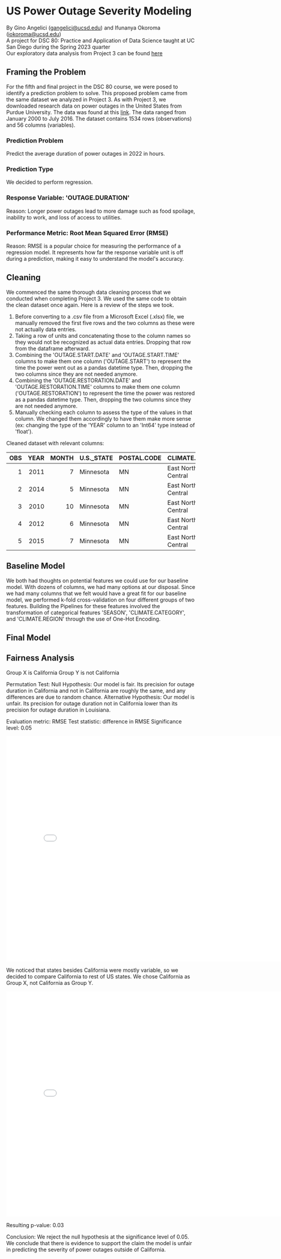 # US Power Outage Severity Modeling
By Gino Angelici (gangelici@ucsd.edu) and Ifunanya Okoroma (iokoroma@ucsd.edu) <br />
A project for DSC 80: Practice and Application of Data Science taught at UC San Diego during the Spring 2023 quarter <br />
Our exploratory data analysis from Project 3 can be found [here](https://ancientabacus.github.io/US-Power-Outage-Trends/) <br />

## Framing the Problem
For the fifth and final project in the DSC 80 course, we were posed to identify a prediction problem to solve. This proposed problem came from the same dataset we analyzed in Project 3. As with Project 3, we downloaded research data on power outages in the United States from Purdue University. The data was found at this [link](https://engineering.purdue.edu/LASCI/research-data/outages/outagerisks). The data ranged from January 2000 to July 2016. The dataset contains 1534 rows (observations) and 56 columns (variables).

### Prediction Problem
Predict the average duration of power outages in 2022 in hours.

### Prediction Type
We decided to perform regression.

### Response Variable: 'OUTAGE.DURATION'
Reason: Longer power outages lead to more damage such as food spoilage, inability to work, and loss of access to utilities.

### Performance Metric: Root Mean Squared Error (RMSE)
Reason: RMSE is a popular choice for measuring the performance of a regression model. It represents how far the response variable unit is off during a prediction, making it easy to understand the model's accuracy.

## Cleaning
We commenced the same thorough data cleaning process that we conducted when completing Project 3. We used the same code to obtain the clean dataset once again. Here is a review of the steps we took. <br />

1. Before converting to a .csv file from a Microsoft Excel (.xlsx) file, we manually removed the first five rows and the two columns as these were not actually data entries. <br />
2. Taking a row of units and concatenating those to the column names so they would not be recognized as actual data entries. Dropping that row from the dataframe afterward. <br />
3. Combining the 'OUTAGE.START.DATE' and 'OUTAGE.START.TIME' columns to make them one column ('OUTAGE.START') to represent the time the power went out as a pandas datetime type. Then, dropping the two columns since they are not needed anymore. <br />
4. Combining the 'OUTAGE.RESTORATION.DATE' and 'OUTAGE.RESTORATION.TIME' columns to make them one column ('OUTAGE.RESTORATION') to represent the time the power was restored as a pandas datetime type. Then, dropping the two columns since they are not needed anymore. <br />
5. Manually checking each column to assess the type of the values in that column. We changed them accordingly to have them make more sense (ex: changing the type of the 'YEAR' column to an 'Int64' type instead of 'float'). <br /> 

Cleaned dataset with relevant columns:

|   OBS |   YEAR |   MONTH | U.S._STATE   | POSTAL.CODE   | CLIMATE.REGION     | SEASON   |   RES.PRICE | CLIMATE.CATEGORY   | CAUSE.CATEGORY     |   DEMAND.LOSS.MW |   CUSTOMERS.AFFECTED |   OUTAGE.DURATION |
|------:|-------:|--------:|:-------------|:--------------|:-------------------|:---------|------------:|:-------------------|:-------------------|-----------------:|---------------------:|------------------:|
|     1 |   2011 |       7 | Minnesota    | MN            | East North Central | Summer   |       11.6  | normal             | severe weather     |              300 |                70000 |        51         |
|     2 |   2014 |       5 | Minnesota    | MN            | East North Central | Spring   |       12.12 | normal             | intentional attack |              675 |                65000 |         0.0166667 |
|     3 |   2010 |      10 | Minnesota    | MN            | East North Central | Fall     |       10.87 | cold               | severe weather     |             1024 |                70000 |        50         |
|     4 |   2012 |       6 | Minnesota    | MN            | East North Central | Summer   |       11.79 | normal             | severe weather     |               56 |                68200 |        42.5       |
|     5 |   2015 |       7 | Minnesota    | MN            | East North Central | Summer   |       13.07 | warm               | severe weather     |              250 |               250000 |        29         |

## Baseline Model
We both had thoughts on potential features we could use for our baseline model. With dozens of columns, we had many options at our disposal. Since we had many columns that we felt would have a great fit for our baseline model, we performed k-fold cross-validation on four different groups of two features. Building the Pipelines for these features involved the transformation of categorical features 'SEASON', 'CLIMATE.CATEGORY', and 'CLIMATE.REGION' through the use of One-Hot Encoding.

## Final Model

## Fairness Analysis

Group X is California
Group Y is not California

Permutation Test:
Null Hypothesis: Our model is fair. Its precision for outage duration in California and not in California are roughly the same, and any differences are due to random chance.
Alternative Hypothesis: Our model is unfair. Its precision for outage duration not in California lower than its precision for outage duration in Louisiana.

Evaluation metric: RMSE
Test statistic: difference in RMSE
Significance level: 0.05

<iframe src="assets/FAIR_EDA.html" width=800 height=600 frameBorder=0></iframe>

We noticed that states besides California were mostly variable, so we decided to compare California to rest of US states. We chose California as Group X, not California as Group Y.

<iframe src="assets/FAIR.html" width=800 height=600 frameBorder=0></iframe>

Resulting p-value: 0.03

Conclusion: We reject the null hypothesis at the significance level of 0.05. We conclude that there is evidence to support the claim the model is unfair in predicting the severity of power outages outside of California.
